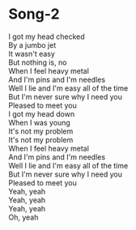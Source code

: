 # Song-2

I got my head checked  
By a jumbo jet  
It wasn't easy  
But nothing is, no  
When I feel heavy metal  
And I'm pins and I'm needles  
Well I lie and I'm easy all of the time  
But I'm never sure why I need you  
Pleased to meet you  
I got my head down  
When I was young  
It's not my problem  
It's not my problem  
When I feel heavy metal  
And I'm pins and I'm needles  
Well I lie and I'm easy all of the time  
But I'm never sure why I need you  
Pleased to meet you  
Yeah, yeah  
Yeah, yeah  
Yeah, yeah  
Oh, yeah
